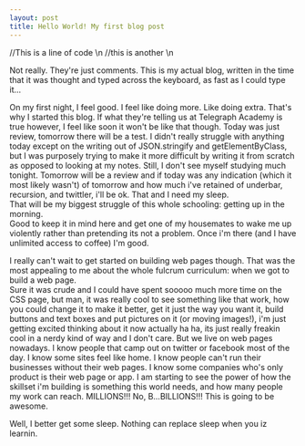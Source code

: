 ```yaml
---
layout: post
title: Hello World! My first blog post
---
```


//This is a line of code \n
//this is another \n

Not really.  They're just comments.  This is my actual blog, written in the time that it was thought and typed across the
keyboard, as fast as I could type it...


On my first night, I feel good.  I feel like doing more.  Like doing extra.  That's why 
I started this blog.  If what they're telling us at Telegraph Academy is true however, I
feel like soon it won't be like that though.  Today was 
just review, tomorrow there will be a test.  I didn't really struggle with anything today
except on the writing out of JSON.stringify and getElementByClass, but I was purposely
trying to make it more difficult by writing it from scratch as opposed to looking at my
notes.  Still, I don't see myself studying much tonight.  Tomorrow will be a review and 
if today was any indication (which it most likely wasn't) of tomorrow and how much i've 
retained of underbar, recursion, and twittler, i'll be ok.  That and I need my sleep.  
That will be my biggest struggle of this whole schooling: getting up in the morning.  
Good to keep it in mind here and get one of my housemates to wake me up violently rather
than pretending its not a problem.  Once i'm there (and I have unlimited access to coffee)
I'm good.  

I really can't wait to get started on building web pages though.  That was the most 
appealing to me about the whole fulcrum curriculum: when we got to build a web page.  
Sure it was crude and I could have spent sooooo much more time on the CSS page, but 
man, it was really cool to see something like that work, how you could change it to 
make it better, get it just the way you want it, build buttons and text boxes and 
put pictures on it (or moving images!), i'm just getting excited thinking about it 
now actually ha ha, its just really freakin cool in a nerdy kind of way and I don't
care.  But we live on web pages nowadays.  I know people that camp out on twitter or 
facebook most of the day.  I know some sites feel like home.  I know people can't run 
their businesses without their web pages.  I know some companies who's only product is
their web page or app.  I am starting to see the power of how the skillset i'm building
is something this world needs, and how many people my work can reach.  MILLIONS!!! No, 
B...BILLIONS!!! This is going to be awesome.  

Well, I better get some sleep.  Nothing can replace sleep when you iz learnin.
